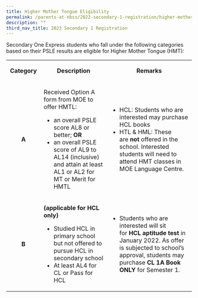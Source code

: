 ```yaml
---
title: Higher Mother Tongue Eligibility
permalink: /parents-at-nbss/2022-secondary-1-registration/higher-mother-tongue-eligibility/
description: ""
third_nav_title: 2023 Secondary 1 Registration
---
```



<p>Secondary One Express students who fall under the following categories based on their PSLE results are eligible for Higher Mother Tongue (HMT):</p>
<table width="0">
<tbody>
<tr>
<td style="text-align: center;" width="84">
<p><strong>Category</strong></p>
</td>
<td style="text-align: center;" width="231">
<p><strong>Description</strong></p>
</td>
<td style="text-align: center;" width="309">
<p><strong>Remarks</strong></p>
</td>
</tr>
<tr>
<td style="text-align: center;" width="84"><strong>A</strong></td>
<td width="231">
<p>Received Option A form from MOE to offer HMTL:</p>
<ul>
<li>an overall PSLE score AL8 or better;&nbsp;<strong>OR</strong></li>
<li>an overall PSLE score of AL9 to AL14 (inclusive) and attain at least AL1 or AL2 for MT or Merit for HMTL</li>
</ul>
</td>
<td width="309">
<ul>
<li>HCL:&nbsp;Students who are interested may purchase HCL books</li>
<li>HTL &amp; HML: These are&nbsp;<strong>not</strong>&nbsp;offered in the school. Interested students will need to attend HMT classes in MOE Language Centre.</li>
</ul>
</td>
</tr>
<tr>
<td style="text-align: center;" width="84">
<p><strong>B<br /></strong></p>
</td>
<td width="231">
<p><strong>(applicable for HCL only)</strong></p>
<ul>
<li>Studied HCL in primary school but not offered to pursue HCL in secondary school</li>
<li>At least AL4 for CL or Pass for HCL</li>
</ul>
</td>
<td width="309">
<ul>
<li>Students who are interested will sit for&nbsp;<strong>HCL aptitude test</strong>&nbsp;in January 2022. As offer is subjected to school&rsquo;s approval, students may purchase&nbsp;<strong>CL 1A Book ONLY</strong>&nbsp;for Semester 1.</li>
</ul>
</td>
</tr>
</tbody>
</table>